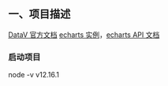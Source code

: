 ## 一、项目描述
[DataV 官方文档](http://datav.jiaminghi.com/guide/)
[echarts 实例](https://echarts.apache.org/examples/zh/index.html)，[echarts API 文档](https://echarts.apache.org/zh/api.html#echarts)



### 启动项目

node -v v12.16.1
